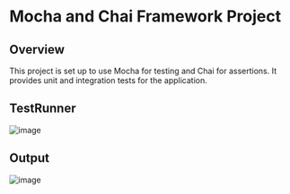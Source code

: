 # Mocha and Chai Framework Project

## Overview
This project is set up to use Mocha for testing and Chai for assertions. It provides unit and integration tests for the application.
## TestRunner
![image](https://github.com/user-attachments/assets/81f25273-498c-4688-8f00-60c6eb0e7365)

## Output
![image](https://github.com/user-attachments/assets/3f8f8c4c-6a53-4be2-8088-e736178f19b0)


